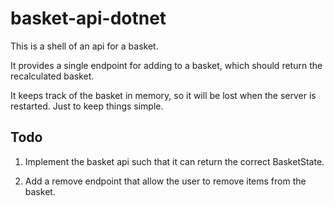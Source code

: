 # basket-api-dotnet

This is a shell of an api for a basket.

It provides a single endpoint for adding to a basket, which should return the recalculated basket.

It keeps track of the basket in memory, so it will be lost when the server is restarted. Just to keep things simple.

## Todo

1. Implement the basket api such that it can return the correct BasketState.

2. Add a remove endpoint that allow the user to remove items from the basket.